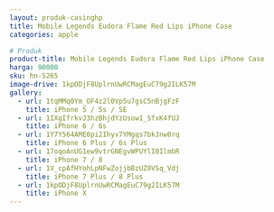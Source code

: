 ```yaml
---
layout: produk-casinghp
title: Mobile Legends Eudora Flame Red Lips iPhone Case
categories: apple

# Produk
product-title: Mobile Legends Eudora Flame Red Lips iPhone Case
harga: 90000
sku: hn-5265
image-drive: 1kpODjF8UplrnUwRCMagEuC79g2ILK57M
gallery:
  - url: 1tqMMq0Ym_OF4z2l0Vp5u7gsC5nBjgFzF
    title: iPhone 5 / 5s / SE
  - url: 1IXgIfrkvJ3hzBhjdYzUsow1_SfxK4fUJ
    title: iPhone 6 / 6s
  - url: 1Y7Y564AME0pi2Ihyv7YMgqs7bkJnw0rq
    title: iPhone 6 Plus / 6s Plus
  - url: 17oqoAnUG1ew9vtrGNEgvWPUYlI0IlmbR
    title: iPhone 7 / 8
  - url: 1V_cpAfHYohLpNFwZojjbBzUZ0VSq_Vdj
    title: iPhone 7 Plus / 8 Plus
  - url: 1kpODjF8UplrnUwRCMagEuC79g2ILK57M
    title: iPhone X
---
```

